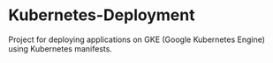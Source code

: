 # Kubernetes-Deployment
Project for deploying applications on GKE (Google Kubernetes Engine) using Kubernetes manifests.
